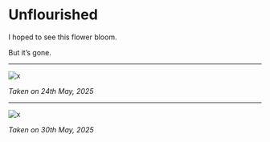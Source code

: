 # Unflourished

I hoped to see this flower bloom.

But it’s gone.

---

![x](/static/articles/unflourished/images/IMG_2255.jpg)

<!-- markdownlint-disable-next-line MD036 -->
*Taken on 24th May, 2025*

---

![x](/static/articles/unflourished/images/IMG_2315.jpg)

<!-- markdownlint-disable-next-line MD036 -->
*Taken on 30th May, 2025*
